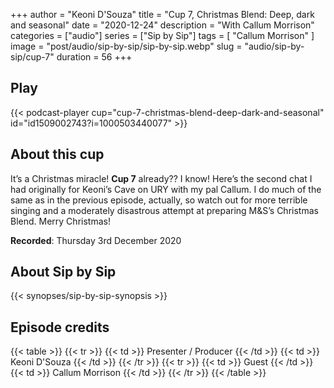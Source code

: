 +++
author = "Keoni D'Souza"
title = "Cup 7, Christmas Blend: Deep, dark and seasonal"
date = "2020-12-24"
description = "With Callum Morrison"
categories = ["audio"]
series = ["Sip by Sip"]
tags = [
    "Callum Morrison"
]
image = "post/audio/sip-by-sip/sip-by-sip.webp"
slug = "audio/sip-by-sip/cup-7"
duration = 56
+++

## Play

{{< podcast-player cup="cup-7-christmas-blend-deep-dark-and-seasonal" id="id1509002743?i=1000503440077" >}}

## About this cup

It’s a Christmas miracle! **Cup 7** already?? I know! Here’s the second chat I had originally for Keoni’s Cave on URY with my pal Callum. I do much of the same as in the previous episode, actually, so watch out for more terrible singing and a moderately disastrous attempt at preparing M&S’s Christmas Blend. Merry Christmas!

**Recorded**: Thursday 3rd December 2020

## About Sip by Sip

{{< synopses/sip-by-sip-synopsis >}}

## Episode credits

{{< table >}}
    {{< tr >}}
        {{< td >}}
            Presenter / Producer
        {{< /td >}}
        {{< td >}}
            Keoni D'Souza
        {{< /td >}}
    {{< /tr >}}
    {{< tr >}}
        {{< td >}}
            Guest
        {{< /td >}}
        {{< td >}}
            Callum Morrison
        {{< /td >}}
    {{< /tr >}}
{{< /table >}}